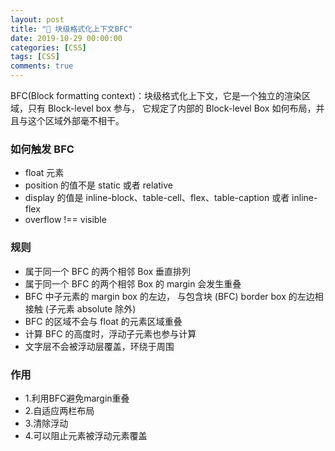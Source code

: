 ```yaml
---
layout: post
title: "🙊 块级格式化上下文BFC"
date: 2019-10-29 00:00:00
categories: [CSS]
tags: [CSS]
comments: true
---
```



BFC(Block formatting context)：块级格式化上下文，它是一个独立的渲染区域，只有 Block-level box 参与， 它规定了内部的 Block-level Box 如何布局，并且与这个区域外部毫不相干。

<!--more-->

### 如何触发 BFC
- float 元素
- position 的值不是 static 或者 relative
- display 的值是 inline-block、table-cell、flex、table-caption 或者 inline-flex
- overflow !== visible

### 规则
- 属于同一个 BFC 的两个相邻 Box 垂直排列
- 属于同一个 BFC 的两个相邻 Box 的 margin 会发生重叠
- BFC 中子元素的 margin box 的左边， 与包含块 (BFC) border box 的左边相接触 (子元素 absolute 除外)
- BFC 的区域不会与 float 的元素区域重叠
- 计算 BFC 的高度时，浮动子元素也参与计算
- 文字层不会被浮动层覆盖，环绕于周围

### 作用
- 1.利用BFC避免margin重叠
- 2.自适应两栏布局
- 3.清除浮动
- 4.可以阻止元素被浮动元素覆盖
